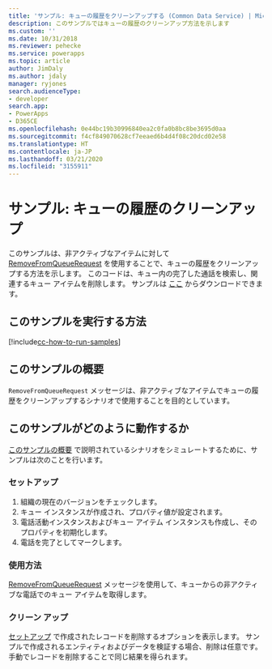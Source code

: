 ```yaml
---
title: 'サンプル: キューの履歴をクリーンアップする (Common Data Service) | Microsoft Docs'
description: このサンプルではキューの履歴のクリーンアップ方法を示します
ms.custom: ''
ms.date: 10/31/2018
ms.reviewer: pehecke
ms.service: powerapps
ms.topic: article
author: JimDaly
ms.author: jdaly
manager: ryjones
search.audienceType:
- developer
search.app:
- PowerApps
- D365CE
ms.openlocfilehash: 0e44bc19b30996840ea2c0fa0b8bc8be3695d0aa
ms.sourcegitcommit: f4cf849070628cf7eeaed6b4d4f08c20dcd02e58
ms.translationtype: HT
ms.contentlocale: ja-JP
ms.lasthandoff: 03/21/2020
ms.locfileid: "3155911"
---
```

# <a name="sample-clean-up-history-for-a-queue"></a>サンプル: キューの履歴のクリーンアップ

<!-- https://docs.microsoft.com/dynamics365/customer-engagement/developer/sample-clean-up-history-queue-early-bound -->

このサンプルは、非アクティブなアイテムに対して [RemoveFromQueueRequest](https://docs.microsoft.com/dotnet/api/microsoft.crm.sdk.messages.removefromqueuerequest?view=dynamics-general-ce-9) を使用することで、キューの履歴をクリーンアップする方法を示します。 このコードは、キュー内の完了した通話を検索し、関連するキュー アイテムを削除します。 サンプルは [ここ](https://github.com/Microsoft/PowerApps-Samples/tree/master/cds/orgsvc/C%23/CleanHistoryQueue) からダウンロードできます。

## <a name="how-to-run-this-sample"></a>このサンプルを実行する方法

[!include[cc-how-to-run-samples](../../includes/cc-how-to-run-samples.md)]

## <a name="what-this-sample-does"></a>このサンプルの概要

`RemoveFromQueueRequest` メッセージは、非アクティブなアイテムでキューの履歴をクリーンアップするシナリオで使用することを目的としています。

## <a name="how-this-sample-works"></a>このサンプルがどのように動作するか

[このサンプルの概要](#what-this-sample-does) で説明されているシナリオをシミュレートするために、サンプルは次のことを行います。

### <a name="setup"></a>セットアップ

1. 組織の現在のバージョンをチェックします。
2. キュー インスタンスが作成され、プロパティ値が設定されます。
3. 電話活動インスタンスおよびキュー アイテム インスタンスも作成し、そのプロパティを初期化します。
4. 電話を完了としてマークします。 

### <a name="demonstrate"></a>使用方法

[RemoveFromQueueRequest](https://docs.microsoft.com/dotnet/api/microsoft.crm.sdk.messages.removefromqueuerequest?view=dynamics-general-ce-9) メッセージを使用して、キューからの非アクティブな電話でのキュー アイテムを取得します。

### <a name="clean-up"></a>クリーン アップ

[セットアップ](#setup) で作成されたレコードを削除するオプションを表示します。 サンプルで作成されるエンティティおよびデータを検証する場合、削除は任意です。 手動でレコードを削除することで同じ結果を得られます。
